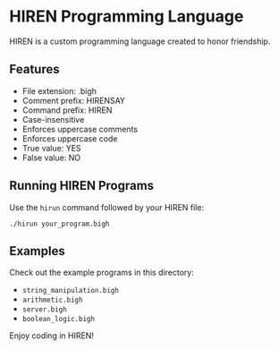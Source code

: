 
# HIREN Programming Language

HIREN is a custom programming language created to honor friendship.

## Features

- File extension: .bigh
- Comment prefix: HIRENSAY
- Command prefix: HIREN
- Case-insensitive
- Enforces uppercase comments
- Enforces uppercase code
- True value: YES
- False value: NO

## Running HIREN Programs

Use the `hirun` command followed by your HIREN file:

```
./hirun your_program.bigh
```

## Examples

Check out the example programs in this directory:
- `string_manipulation.bigh`
- `arithmetic.bigh`
- `server.bigh`
- `boolean_logic.bigh`

Enjoy coding in HIREN!
